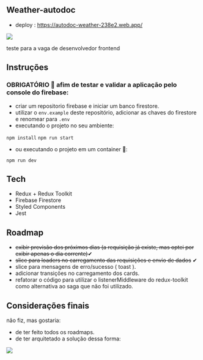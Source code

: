 ## Weather-autodoc

* deploy : https://autodoc-weather-238e2.web.app/

![](https://i.imgur.com/mchSd7S.png)

teste para a vaga de desenvolvedor frontend

## Instruções

### OBRIGATÓRIO 🚩 afim de testar e validar a aplicação pelo console do firebase:

- criar um repositorio firebase e iniciar um banco firestore.
- utilizar o `env.example` deste repositório, adicionar as chaves do firestore e renomear para `.env`
- executando o projeto no seu ambiente:

```npm install```
```npm run start```

- ou executando o projeto em um container 🐳:

```npm run dev```

## Tech

* Redux + Redux Toolkit
* Firebase Firestore
* Styled Components
* Jest

## Roadmap

* <s>exibir previsão dos próximos dias (a requisição já existe, mas optei por exibir apenas o dia corrente)</s>✔
* <s>slice para loaders no carregamento das requisições e envio de dados</s> ✔
* slice para mensagens de erro/sucesso ( toast ).
* adicionar transições no carregamento dos cards.
* refatorar o código para utilizar o listenerMiddleware do redux-toolkit como alternativa ao saga que não foi utilizado.

## Considerações finais

não fiz, mas gostaria:

* de ter feito todos os roadmaps.
* de ter arquitetado a solução dessa forma:

![](https://i.imgur.com/UTNZNIf.png)
